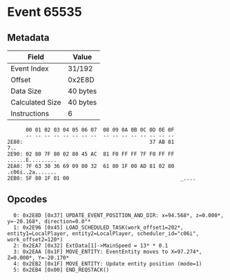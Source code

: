 # Event 65535

## Metadata

| Field           | Value    |
|-----------------|----------|
| Event Index     | 31/192   |
| Offset          | 0x2E8D   |
| Data Size       | 40 bytes |
| Calculated Size | 40 bytes |
| Instructions    | 6        |

```
      00 01 02 03 04 05 06 07  08 09 0A 0B 0C 0D 0E 0F
      -- -- -- -- -- -- -- --  -- -- -- -- -- -- -- --
2E80:                                         37 AB 81               7..
2E90: 02 80 7F 80 02 80 45 AC  81 F0 FF FF 7F F0 FF FF  ......E.........
2EA0: 7F 63 30 36 69 09 80 32  61 80 1F 00 AD 81 02 80  .c06i..2a.......
2EB0: 5F 80 1F 01 00                                    _....           
```

## Opcodes

```
  0: 0x2E8D [0x37] UPDATE_EVENT_POSITION_AND_DIR: x=94.568*, z=0.000*, y=-20.168*, direction=0.0°*
  1: 0x2E96 [0x45] LOAD_SCHEDULED_TASK(work_offset1=202*, entity1=LocalPlayer, entity2=LocalPlayer, scheduler_id="c06i", work_offset2=120*)
  2: 0x2EA7 [0x32] ExtData[1]->MainSpeed = 13* * 0.1
  3: 0x2EAA [0x1F] MOVE_ENTITY: EventEntity moves to X=97.274*, Z=0.000*, Y=-20.170*
  4: 0x2EB2 [0x1F] MOVE_ENTITY: Update entity position (mode=1)
  5: 0x2EB4 [0x00] END_REQSTACK()
```
